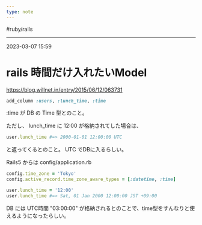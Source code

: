 ```yaml
---
type: note
---
```


#ruby/rails 

---
2023-03-07  15:59

# rails 時間だけ入れたいModel

https://blog.willnet.in/entry/2015/06/12/063731

```ruby
add_column :users, :lunch_time, :time
```

:time が DB の Time 型とのこと。

ただし、
lunch_time に 12:00 が格納されてした場合は、
```ruby
user.lunch_time #=> 2000-01-01 12:00:00 UTC
```
と返ってくるとのこと。
UTC でDBに入るらしい。

Rails5 からは config/application.rb
```ruby
config.time_zone = 'Tokyo'
config.active_record.time_zone_aware_types = [:datetime, :time]
```

```ruby
user.lunch_time = '12:00'
user.lunch_time #=> Sat, 01 Jan 2000 12:00:00 JST +09:00
```
DB には UTC時間 "03:00:00" が格納されるとのことで、time型をすんなりと使えるようになったらしい。


